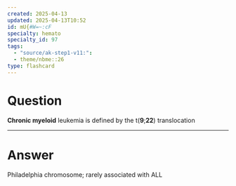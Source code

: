 ```yaml
---
created: 2025-04-13
updated: 2025-04-13T10:52
id: mU{#W=~:cF
specialty: hemato
specialty_id: 97
tags:
  - "source/ak-step1-v11:": 
  - theme/nbme::26
type: flashcard
---
```


# Question
**Chronic myeloid** leukemia is defined by the t(**9**;**22**) translocation

---

# Answer
Philadelphia chromosome; rarely associated with ALL